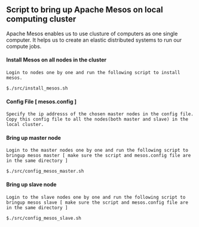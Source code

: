 ## Script to bring up Apache Mesos on local computing cluster 

Apache Mesos enables us to use clusture of computers as one single computer. It helps us to create an elastic distributed systems to run our compute jobs.  

#### Install Mesos on all nodes in the cluster
	
	Login to nodes one by one and run the following script to install mesos.
	
	$./src/install_mesos.sh

	

#### Config File [ mesos.config ]
	
	Specify the ip addresss of the chosen master nodes in the config file. Copy this config file to all the nodes(both master and slave) in the local cluster.
	
#### Bring up master node
	
	Login to the master nodes one by one and run the following script to bringup mesos master [ make sure the script and mesos.config file are in the same directory ]	

	$./src/config_mesos_master.sh

#### Bring up slave node
	
	Login to the slave nodes one by one and run the following script to bringup mesos slave [ make sure the script and mesos.config file are in the same directory ]	

	$./src/config_mesos_slave.sh





